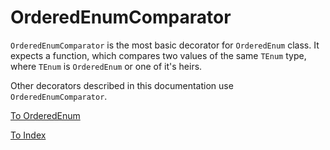 # OrderedEnumComparator

`OrderedEnumComparator` is the most basic decorator for `OrderedEnum` class.
It expects a function, which compares two values of the same `TEnum` type,
where `TEnum` is `OrderedEnum` or one of it's heirs.

Other decorators described in this documentation use `OrderedEnumComparator`.

[To OrderedEnum](OrderedEnum.md)

[To Index](../index.md)
